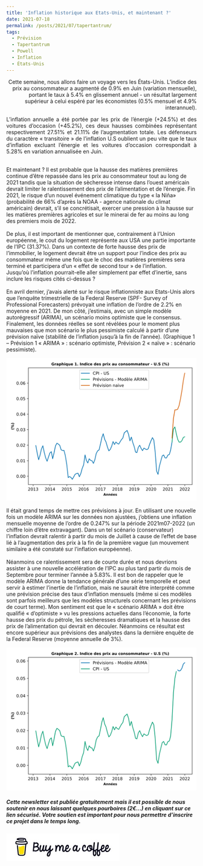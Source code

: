 ```yaml
---
title: 'Inflation historique aux Etats-Unis, et maintenant ?'
date: 2021-07-18
permalink: /posts/2021/07/tapertantrum/
tags:
  - Prévision
  - Tapertantrum
  - Powell
  - Inflation
  - États-Unis
---
```


<p style="text-align: right"> Cette semaine, nous allons faire un voyage vers les États-Unis. L’indice des prix au consommateur a augmenté de 0.9% en Juin (variation mensuelle), portant le taux à 5.4% en glissement annuel - un résultat largement supérieur à celui espéré par les économistes (0.5% mensuel et 4.9% interannuel).</br>

<p style='text-align: justify;'>L’inflation annuelle a été portée par les prix de l’énergie (+24.5%) et des voitures d’occasion (+45.2%), ces deux hausses combinées représentant respectivement 27.51% et  21.11% de l’augmentation totale. Les défenseurs du caractère « transitoire » de l’inflation U.S oublient un peu vite que le taux d’inflation excluant l’énergie et les voitures d’occasion correspondait à 5.28% en variation annualisée en Juin.</p>

</br>
Et maintenant ? Il est probable que la hausse des matières premières continue d’être repassée dans les prix au consommateur tout au long de 2021 tandis que la situation de sècheresse intense dans l’ouest américain devrait limiter le ralentissement des prix de l’alimentation et de l’énergie. Fin 2021, le risque d’un nouvel événement climatique du type « la Niña»  (probabilité de 66% d’après la NOAA - agence nationale du climat américain) devrait, s’il se concrétisait, exercer une pression à la hausse sur les matières premières agricoles et sur le minerai de fer au moins au long des premiers mois de 2022. </br>
</br>
De plus, il est important de mentionner que, contrairement à l’Union européenne, le cout du logement représente aux USA une partie importante de l’IPC (31.37%). Dans un contexte de forte hausse des prix de l’immobilier, le logement devrait  être un support pour l’indice des prix au consommateur même une fois que le choc des matières premières sera terminé et participera d’un « effet de second tour » de l’inflation.
</br>
Jusqu’où l’inflation pourrait-elle aller simplement par effet d’inertie, sans inclure les risques cités ci-dessus ?   </br>
</br>
En avril dernier, j’avais alerté sur le risque inflationniste aux Etats-Unis alors que l’enquête trimestrielle de la Federal Reserve (SPF-  Survey of Professional Forecasters) prévoyait une inflation de l’ordre de 2.2% en moyenne en 2021. De mon côté, j’estimais, avec un simple modèle autorégressif (ARIMA), un scénario moins optimiste que le consensus. Finalement, les données réelles se sont révélées pour le moment plus mauvaises que mon scénario le plus pessimiste calculé à partir d’une prévision naïve (stabilité de l’inflation jusqu’à la fin de l’année). (Graphique 1 – Prévision 1 « ARIMA » : scénario optimiste, Prévision 2 « naïve » : scénario pessimiste).</br>

![Graphique 1](https://raw.githubusercontent.com/ASLlohmann/asllohmann.github.io/9e60765ff5764bf6c0f0968c21ccbe2c999b437f/_posts/images/Figure_1.svg)

Il était grand temps de mettre ces prévisions à jour. En utilisant une nouvelle fois un modèle ARIMA sur les données non ajustées, j’obtiens une inflation mensuelle moyenne de l’ordre de 0.247% sur la période 2021m07-2022 (un chiffre loin d’être extravagant). Dans un tel scénario (conservateur) l’inflation devrait ralentir à partir du mois de Juillet à cause de l’effet de base lié à l’augmentation des prix à la fin de la première vague (un mouvement similaire a été constaté sur l’inflation européenne).</br>
</br>
Néanmoins ce ralentissement sera de courte durée et nous devrions assister à une nouvelle accélération de l’IPC au plus tard partir du mois de Septembre pour terminer l’année à 5.83%. Il est bon de rappeler que le modèle ARIMA donne la tendance générale d’une série temporelle et peut servir à estimer l’inertie de l’inflation, mais ne saurait être interprété comme une prévision précise des taux d’inflation mensuels (même si ces modèles sont parfois meilleurs que les modèles structurels concernant les prévisions de court terme). Mon sentiment est que le « scénario ARIMA » doit être qualifié « d’optimiste » vu les pressions actuelles dans l’économie, la forte hausse des prix du pétrole, les sècheresses dramatiques et la hausse des prix de l’alimentation qui devrait en découler. Néanmoins ce résultat est encore supérieur aux prévisions des analystes dans la dernière enquête de la Federal Reserve (moyenne annuelle de 3%).</p>

![Graphique 2](https://raw.githubusercontent.com/ASLlohmann/asllohmann.github.io/9e60765ff5764bf6c0f0968c21ccbe2c999b437f/_posts/images/Figure_2.svg)

##### Cette newsletter est publiée gratuitement mais il est possible de nous soutenir en nous laissant quelques pourboires (2€...) en cliquant sur ce lien sécurisé. __Votre soutien est important pour nous permettre d’inscrire ce projet dans le temps long.__ 

[![Buy me a coffee](https://github.com/ASLlohmann/asllohmann.github.io/blob/master/images/bmc.jpeg?raw=true)](https://www.buymeacoffee.com/AlexSebLohmann)
